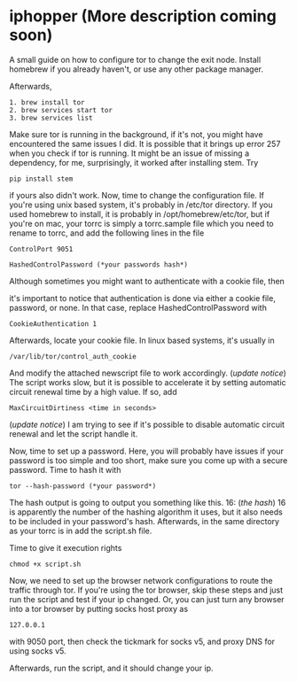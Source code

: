 # iphopper (More description coming soon) 
A small guide on how to configure tor to change the exit node.
Install homebrew if you already haven't, or use any other package manager.

Afterwards,
```
1. brew install tor
2. brew services start tor
3. brew services list
```
Make sure tor is running in the background, if it's not, you might have encountered the same issues I did. It is possible that it brings up error 257 when you check if tor is running. It might be an issue of missing a dependency, for me, surprisingly, it worked after installing stem. Try 

```
pip install stem
```

if yours also didn't work. 
Now, time to change the configuration file. If you're using unix based system, it's probably in /etc/tor directory. If you used homebrew to install, it is probably in /opt/homebrew/etc/tor, but if you're on mac, your torrc is simply a torrc.sample file which you need to rename to torrc, and add the following lines in the file

```
ControlPort 9051
```
```
HashedControlPassword (*your passwords hash*)
```
Although sometimes you might want to authenticate with a cookie file, then

it's important to notice that authentication is done via either a cookie file, password, or none. In that case, replace HashedControlPassword with
```
CookieAuthentication 1
```
Afterwards, locate your cookie file. In linux based systems, it's usually in
```
/var/lib/tor/control_auth_cookie
```
And modify the attached newscript file to work accordingly. 
(*update notice*) The script works slow, but it is possible to accelerate it by setting automatic circuit renewal time by a high value. If so, add

```
MaxCircuitDirtiness <time in seconds>
```
(*update notice*) I am trying to see if it's possible to disable automatic circuit renewal and let the script handle it. 



Now, time to set up a password. Here, you will probably have issues if your password is too simple and too short, make sure you come up with a secure password. Time to hash it with

```
tor --hash-password (*your password*)
```
The hash output is going to output you something like this. 16: (*the hash*)
16 is apparently the number of the hashing algorithm it uses, but it also needs to be included in your password's hash. 
Afterwards, in the same directory as your torrc is in add the script.sh file.

Time to give it execution rights
```
chmod +x script.sh
```

Now, we need to set up the browser network configurations to route the traffic through tor. If you're using the tor browser, skip these steps and just run the script and test if your ip changed. Or, you can just turn any browser into a tor browser by putting socks host proxy as


```
127.0.0.1
```
with 9050 port, then check the tickmark for socks v5, and proxy DNS for using socks v5.

Afterwards, run the script, and it should change your ip.
